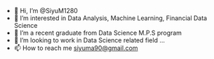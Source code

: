 - 👋 Hi, I’m @SiyuM1280
- 👀 I’m interested in Data Analysis, Machine Learning, Financial Data Science
- 🌱 I’m a recent graduate from Data Science M.P.S program 
- 💞️ I’m looking to work in Data Science related field ...
- 📫 How to reach me siyuma90@gmail.com 

<!---
SiyuM1280/SiyuM1280 is a ✨ special ✨ repository because its `README.md` (this file) appears on your GitHub profile.
You can click the Preview link to take a look at your changes.
--->
